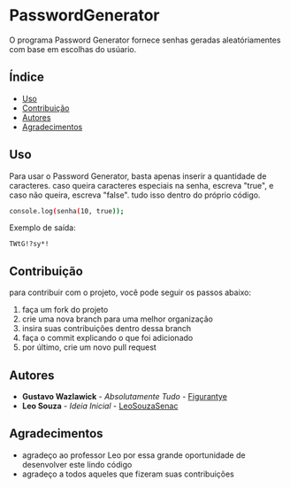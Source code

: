 # PasswordGenerator
O programa Password Generator fornece senhas geradas aleatóriamentes com base em escolhas do usúario.

## Índice

- [Uso](#uso)
- [Contribuição](#contribuição)
- [Autores](#autores)
- [Agradecimentos](#agradecimentos)


## Uso

Para usar o Password Generator, basta apenas inserir a quantidade de caracteres.
caso queira caracteres especiais na senha, escreva "true", e caso não queira, escreva "false".
tudo isso dentro do próprio código.

```bash
console.log(senha(10, true));
```

Exemplo de saída:

```plaintext
TWtG!?sy*!
```
## Contribuição

para contribuir com o projeto, você pode seguir os passos abaixo: 

1. faça um fork do projeto
2. crie uma nova branch para uma melhor organização
3. insira suas contribuições dentro dessa branch
4. faça o commit explicando o que foi adicionado
5. por último, crie um novo pull request

## Autores

- **Gustavo Wazlawick** - *Absolutamente Tudo* - [Figurantye](https://github.com/Figurantye)
- **Leo Souza** - *Ideia Inicial* - [LeoSouzaSenac](https://github.com/LeoSouzaSenac)

## Agradecimentos
- agradeço ao professor Leo por essa grande oportunidade de desenvolver este lindo código
- agradeço a todos aqueles que fizeram suas contribuições
